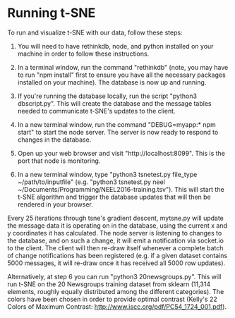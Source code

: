 Running t-SNE
=============

To run and visualize t-SNE with our data, follow these steps:

1. You will need to have rethinkdb, node, and python installed on your machine in order to follow these instructions.

2. In a terminal window, run the command "rethinkdb" (note, you may have to run "npm install" first to ensure you have all the necessary packages installed on your machine). The database is now up and running.

3. If you're running the database locally, run the script "python3 dbscript.py". This will create the database and the message tables needed to communicate t-SNE's updates to the client.

4. In a new terminal window, run the command "DEBUG=myapp:* npm start" to start the node server. The server is now ready to respond to changes in the database.

5. Open up your web browser and visit "http://localhost:8099". This is the port that node is monitoring.

6. In a new terminal window, type "python3 tsnetest.py file_type ~/path/to/inputfile" (e.g. "python3 tsnetest.py neel ~/Documents/Programming/NEEL2016-training.tsv"). This will start the t-SNE algorithm and trigger the database updates that will then be rendered in your browser.  

Every 25 iterations through tsne's gradient descent, mytsne.py will update the message data it is operating on in the database, using the current x and y coordinates it has calculated. The node server is listening to changes to the database, and on such a change, it will emit a notification via socket.io to the client. The client will then re-draw itself whenever a complete batch of change notifications has been registered (e.g. if a given dataset contains 5000 messages, it will re-draw once it has received all 5000 row updates).

Alternatively, at step 6 you can run "python3 20newsgroups.py". This will run t-SNE on the 20 Newsgroups training dataset from sklearn (11,314 elements, roughly equally distributed among the different categories). The colors have been chosen in order to provide optimal contrast (Kelly's 22 Colors of Maximum Contrast: http://www.iscc.org/pdf/PC54_1724_001.pdf).